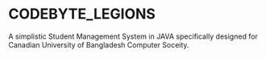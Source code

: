 # CODEBYTE_LEGIONS
A simplistic Student Management System in JAVA specifically designed for Canadian University of Bangladesh Computer Soceity.
